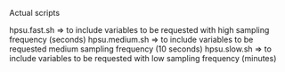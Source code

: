 Actual scripts

hpsu.fast.sh => to include variables to be requested with high sampling frequency (seconds)
hpsu.medium.sh  => to include variables to be requested medium sampling frequency (10 seconds)
hpsu.slow.sh  => to include variables to be requested with low sampling frequency (minutes)
